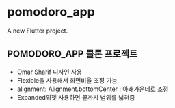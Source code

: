 # pomodoro_app

A new Flutter project.

## POMODORO_APP 클론 프로젝트

- Omar Sharif 디자인 사용
- Flexible을 사용해서 화면비율 조정 가능
- alignment: Alignment.bottomCenter : 아래가운데로 조정
- Expanded위젯 사용하면 끝까지 범위를 넓혀줌

